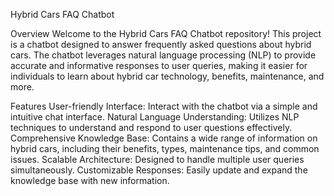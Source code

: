 Hybrid Cars FAQ Chatbot


Overview
Welcome to the Hybrid Cars FAQ Chatbot repository! This project is a chatbot designed to answer frequently asked questions about hybrid cars. The chatbot leverages natural language processing (NLP) to provide accurate and informative responses to user queries, making it easier for individuals to learn about hybrid car technology, benefits, maintenance, and more.

Features
User-friendly Interface: Interact with the chatbot via a simple and intuitive chat interface.
Natural Language Understanding: Utilizes NLP techniques to understand and respond to user questions effectively.
Comprehensive Knowledge Base: Contains a wide range of information on hybrid cars, including their benefits, types, maintenance tips, and common issues.
Scalable Architecture: Designed to handle multiple user queries simultaneously.
Customizable Responses: Easily update and expand the knowledge base with new information.

